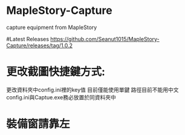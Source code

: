 # MapleStory-Capture
capture equipment from MapleStory

#Latest Releases
https://github.com/Seanut1015/MapleStory-Capture/releases/tag/1.0.2

# 更改截圖快捷鍵方式:
   更改資料夾中config.ini裡的key值 目前僅能使用單鍵
路徑目前不能用中文
config.ini與Captue.exe務必放置於同資料夾中
# 裝備窗請靠左
